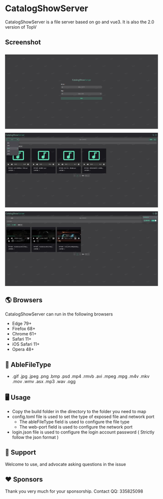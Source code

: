 # CatalogShowServer

CatalogShowServer is a file server based on go and vue3. It is also the 2.0 version of TopV


## Screenshot

<div>
<img style="margin-top: 10px;" src="static/pic1.jpg" alt="CatalogShowServer Screenshot"/>
<img style="margin-top: 10px;" src="static/pic2.jpg" alt="CatalogShowServer Screenshot"/>
<img style="margin-top: 10px;" src="static/pic3.jpg" alt="CatalogShowServer Screenshot"/>
</div>

## 🌎 Browsers

CatalogShowServer can run in the following browsers

- Edge 79+
- Firefox 68+
- Chrome 61+
- Safari 11+
- iOS Safari 11+
- Opera 48+

## 🧩 AbleFileType
-  .gif .jpg .jpeg .png .bmp .psd .mp4 .rmvb .avi .mpeg .mpg .m4v .mkv .mov .wmv .asx .mp3 .wav .ogg

## 🖥️ Usage

+ Copy the build folder in the directory to the folder you need to map
+ config.toml file is used to set the type of exposed file and network port
  + The ableFileType field is used to configure the file type 
  + The web-port field is used to configure the network port 
+ login.json file is used to configure the login account password ( Strictly follow the json format )

## 🙋 Support

Welcome to use, and advocate asking questions in the issue

## ❤️ Sponsors

Thank you very much for your sponsorship.
Contact QQ: 335825098